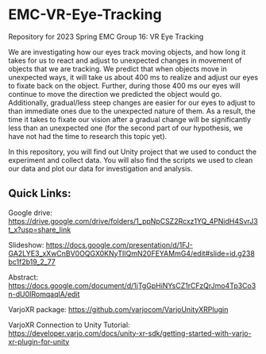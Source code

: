 # EMC-VR-Eye-Tracking

Repository for 2023 Spring EMC Group 16: VR Eye Tracking

We are investigating how our eyes track moving objects, and how long it takes for us to react and adjust to unexpected changes in movement of objects that we are tracking. We predict that when objects move in unexpected ways, it will take us about 400 ms to realize and adjust our eyes to fixate back on the object. Further, during those 400 ms our eyes will continue to move the direction we predicted the object would go. Additionally, gradual/less steep changes are easier for our eyes to adjust to than immediate ones due to the unexpected nature of them. As a result, the time it takes to fixate our vision after a gradual change will be significantly less than an unexpected one (for the second part of our hypothesis, we have not had the time to research this topic yet).

In this repository, you will find out Unity project that we used to conduct the experiment and collect data. You will also find the scripts we used to clean our data and plot our data for investigation and analysis.

## Quick Links:
Google drive: https://drive.google.com/drive/folders/1_ppNpCSZ2Rcxz1YQ_4PNidH4SvrJ3t_x?usp=share_link

Slideshow: https://docs.google.com/presentation/d/1FJ-GA2LYE3_xXwCnBV0OQGX0KNyTIIQmN20FEYAMmG4/edit#slide=id.g238bc1f2b19_2_77 

Abstract: https://docs.google.com/document/d/1jTgGpHiNYsCZ1rCFzQrJmo4Tp3Co3n-dU0IRomqaqlA/edit 

VarjoXR package: https://github.com/varjocom/VarjoUnityXRPlugin 

VarjoXR Connection to Unity Tutorial: https://developer.varjo.com/docs/unity-xr-sdk/getting-started-with-varjo-xr-plugin-for-unity  